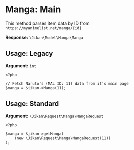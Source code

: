 # Manga: Main
This method parses item data by ID from `https://myanimelist.net/manga/{id}`

**Response:** `\Jikan\Model\Manga\Manga`

## Usage: Legacy
**Argument:** `int`
```
<?php

// Fetch Naruto's (MAL ID: 11) data from it's main page
$manga = $jikan->Manga(11);
```

## Usage: Standard
**Argument:** `\Jikan\Request\Manga\MangaRequest`
```
<?php

$manga = $jikan->getManga(
    (new \Jikan\Request\Manga\MangaRequest(11))
);
```

[^1]: Request: [\Jikan\Request\Manga\MangaRequest](/objects/request/manga/manga.md)
[^2]: Model: [\Jikan\Model\Manga\Manga](/objects/model/manga/manga.md)